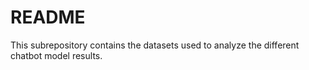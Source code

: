 # README

This subrepository contains the datasets used to analyze the different chatbot model results. 
